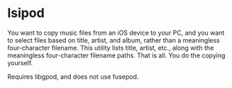 # lsipod
You want to copy music files from an iOS device to your PC, and you want to select files based on title, artist, and album, rather than a meaningless four-character filename. This utility lists title, artist, etc., along with the meaningless four-character filename paths. That is all. You do the copying yourself.

Requires libgpod, and does not use fusepod. 
